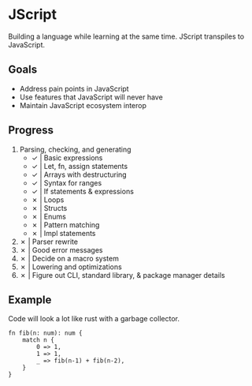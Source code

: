 # JScript
Building a language while learning at the same time. JScript transpiles to JavaScript.

## Goals
- Address pain points in JavaScript
- Use features that JavaScript will never have
- Maintain JavaScript ecosystem interop

## Progress
1. Parsing, checking, and generating
    - ✓ | Basic expressions
    - ✓ | Let, fn, assign statements
    - ✓ | Arrays with destructuring
    - ✓ | Syntax for ranges
    - ✓ | If statements & expressions
    - ✗ | Loops
    - ✗ | Structs
    - ✗ | Enums
    - ✗ | Pattern matching
    - ✗ | Impl statements
2. ✗ | Parser rewrite
3. ✗ | Good error messages
4. ✗ | Decide on a macro system
5. ✗ | Lowering and optimizations
6. ✗ | Figure out CLI, standard library, & package manager details

## Example
Code will look a lot like rust with a garbage collector.
```rus
fn fib(n: num): num {
    match n {
        0 => 1,
        1 => 1,
        _ => fib(n-1) + fib(n-2),
    }
}
```
